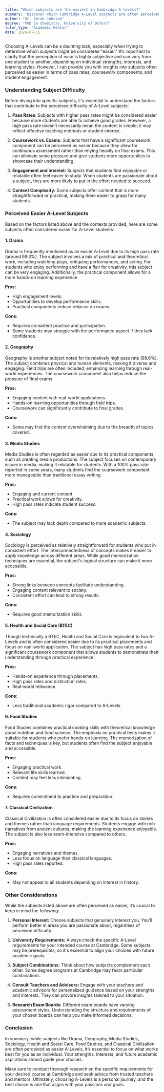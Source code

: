 ```yaml
---
title: "Which subjects are the easiest in Cambridge A levels?"
summary: "Discover which Cambridge A-Level subjects are often perceived as easier based on pass rates, coursework, and student engagement factors."
author: "Dr. Sarah Johnson"
degree: "PhD in Chemistry, University of Oxford"
tutor_type: "Academic Mentor"
date: 2024-07-15
---
```


Choosing A-Levels can be a daunting task, especially when trying to determine which subjects might be considered "easier." It’s important to clarify that the perception of ease is highly subjective and can vary from one student to another, depending on individual strengths, interests, and learning styles. However, I can provide you with insights into subjects often perceived as easier in terms of pass rates, coursework components, and student engagement.

### Understanding Subject Difficulty

Before diving into specific subjects, it's essential to understand the factors that contribute to the perceived difficulty of A-Level subjects:

1. **Pass Rates:** Subjects with higher pass rates might be considered easier because more students are able to achieve good grades. However, a high pass rate doesn’t necessarily mean the content is simple; it may reflect effective teaching methods or student interest.

2. **Coursework vs. Exams:** Subjects that have a significant coursework component can be perceived as easier because they allow for continuous assessment rather than relying heavily on final exams. This can alleviate some pressure and give students more opportunities to showcase their understanding.

3. **Engagement and Interest:** Subjects that students find enjoyable or relatable often feel easier to study. When students are passionate about a subject, they are more likely to put in the effort needed to succeed.

4. **Content Complexity:** Some subjects offer content that is more straightforward or practical, making them easier to grasp for many students.

### Perceived Easier A-Level Subjects

Based on the factors listed above and the contexts provided, here are some subjects often considered easier for A-Level students:

#### 1. **Drama**

Drama is frequently mentioned as an easier A-Level due to its high pass rate (around 99.3%). The subject involves a mix of practical and theoretical work, including watching plays, critiquing performances, and acting. For students who enjoy performing and have a flair for creativity, this subject can be very engaging. Additionally, the practical component allows for a more hands-on learning experience.

**Pros:**
- High engagement levels.
- Opportunities to develop performance skills.
- Practical components reduce reliance on exams.

**Cons:**
- Requires consistent practice and participation.
- Some students may struggle with the performance aspect if they lack confidence.

#### 2. **Geography**

Geography is another subject noted for its relatively high pass rate (98.6%). The subject combines physical and human elements, making it diverse and engaging. Field trips are often included, enhancing learning through real-world experiences. The coursework component also helps reduce the pressure of final exams.

**Pros:**
- Engaging content with real-world applications.
- Hands-on learning opportunities through field trips.
- Coursework can significantly contribute to final grades.

**Cons:**
- Some may find the content overwhelming due to the breadth of topics covered.

#### 3. **Media Studies**

Media Studies is often regarded as easier due to its practical components, such as creating media productions. The subject focuses on contemporary issues in media, making it relatable for students. With a 100% pass rate reported in some years, many students find the coursework component more manageable than traditional essay writing.

**Pros:**
- Engaging and current content.
- Practical work allows for creativity.
- High pass rates indicate student success.

**Cons:**
- The subject may lack depth compared to more academic subjects.

#### 4. **Sociology**

Sociology is perceived as relatively straightforward for students who put in consistent effort. The interconnectedness of concepts makes it easier to apply knowledge across different areas. While good memorization techniques are essential, the subject's logical structure can make it more accessible.

**Pros:**
- Strong links between concepts facilitate understanding.
- Engaging content relevant to society.
- Consistent effort can lead to strong results.

**Cons:**
- Requires good memorization skills.

#### 5. **Health and Social Care (BTEC)**

Though technically a BTEC, Health and Social Care is equivalent to two A-Levels and is often considered easier due to its practical placements and focus on real-world application. The subject has high pass rates and a significant coursework component that allows students to demonstrate their understanding through practical experience.

**Pros:**
- Hands-on experience through placements.
- High pass rates and distinction rates.
- Real-world relevance.

**Cons:**
- Less traditional academic rigor compared to A-Levels.

#### 6. **Food Studies**

Food Studies combines practical cooking skills with theoretical knowledge about nutrition and food science. The emphasis on practical tests makes it suitable for students who prefer hands-on learning. The memorization of facts and techniques is key, but students often find the subject enjoyable and accessible.

**Pros:**
- Engaging practical work.
- Relevant life skills learned.
- Content may feel less intimidating.

**Cons:**
- Requires commitment to practice and preparation.

#### 7. **Classical Civilization**

Classical Civilization is often considered easier due to its focus on stories and themes rather than language requirements. Students engage with rich narratives from ancient cultures, making the learning experience enjoyable. The subject is also less exam-intensive compared to others.

**Pros:**
- Engaging narratives and themes.
- Less focus on language than classical languages.
- High pass rates reported.

**Cons:**
- May not appeal to all students depending on interest in history.

### Other Considerations

While the subjects listed above are often perceived as easier, it’s crucial to keep in mind the following:

1. **Personal Interest:** Choose subjects that genuinely interest you. You'll perform better in areas you are passionate about, regardless of perceived difficulty.

2. **University Requirements:** Always check the specific A-Level requirements for your intended course at Cambridge. Some subjects may be prerequisites, so it's essential to align your choices with future academic goals.

3. **Subject Combinations:** Think about how subjects complement each other. Some degree programs at Cambridge may favor particular combinations. 

4. **Consult Teachers and Advisors:** Engage with your teachers and academic advisors for personalized guidance based on your strengths and interests. They can provide insights tailored to your situation.

5. **Research Exam Boards:** Different exam boards have varying assessment styles. Understanding the structure and requirements of your chosen boards can help you make informed decisions.

### Conclusion

In summary, while subjects like Drama, Geography, Media Studies, Sociology, Health and Social Care, Food Studies, and Classical Civilization are often perceived as easier A-Levels, it’s essential to focus on what works best for you as an individual. Your strengths, interests, and future academic aspirations should guide your choices. 

Make sure to conduct thorough research on the specific requirements for your desired course at Cambridge and seek advice from trusted teachers and mentors. Ultimately, choosing A-Levels is a personal journey, and the best choice is one that aligns with your passions and goals.
    